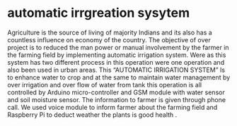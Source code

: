 # automatic irrgreation sysytem

Agriculture is the source of living of majority Indians and its also has a countless influence on economy of the country. The objective of over project is to reduced the man power or manual involvement by the farmer in the farming field by implementing automatic irrigation system. Were as this system has two different process in this operation were one operation and also been used in urban areas. This “AUTOMATIC IRRIGATION SYSTEM” Is to enhance water to crop and at the same to maintain water management by over irrigation and over flow of water from tank this operation is all controlled by Arduino micro-controller and GSM module with water sensor and soil moisture sensor. The information to farmer is given through phone call. We used voice module to inform farmer about the farming field and Raspberry Pi to deduct weather the plants is good health .

